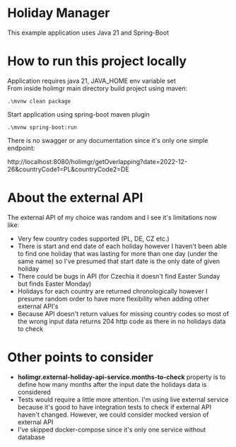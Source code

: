 # Holiday Manager
This example application uses Java 21 and Spring-Boot

# How to run this project locally 
Application requires java 21, JAVA_HOME env variable set <br />
From inside holimgr main directory build project using maven:

```.\mvnw clean package```

Start application using spring-boot maven plugin

```.\mvnw spring-boot:run```

There is no swagger or any documentation since it's only one simple endpoint:

http://localhost:8080/holimgr/getOverlapping?date=2022-12-26&countryCode1=PL&countryCode2=DE

# About the external API
The external API of my choice was random and I see it's limitations now like: <br />
- Very few country codes supported (PL, DE, CZ etc.)
- There is start and end date of each holiday however I haven't been able to find one holiday that was lasting for more than one day (under the same name) so I've presumed that start date is the only date of given holiday
- There could be bugs in API (for Czechia it doesn't find Easter Sunday but finds Easter Monday)
- Holidays for each country are returned chronologically however I presume random order to have more flexibility when adding other external API's 
- Because API doesn't return values for missing country codes so most of the wrong input data returns 204 http code as there in no holidays data to check

# Other points to consider
- <b>holimgr.external-holiday-api-service.months-to-check</b> property is to define how many months after the input date the holidays data is considered
- Tests would require a little more attention. I'm using live external service because it's good to have integration tests to check if external API haven't changed. However, we could consider mocked version of external API
- I've skipped docker-compose since it's only one service without database